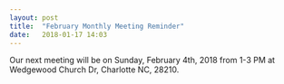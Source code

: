 ```yaml
---
layout: post
title:  "February Monthly Meeting Reminder"
date:   2018-01-17 14:03
---
```


Our next meeting will be on Sunday, February 4th, 2018 from 1-3 PM at Wedgewood Church Dr, Charlotte NC, 28210. 
